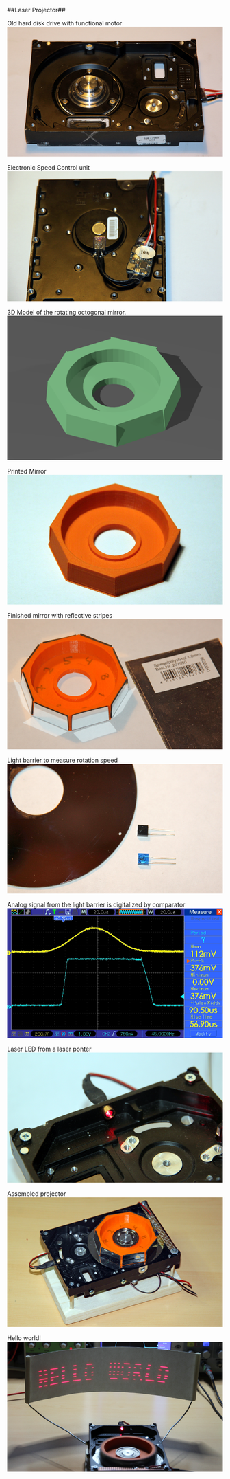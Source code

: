 ##Laser Projector##

Old hard disk drive with functional motor
![Old HDD](Images/HDD.png)

Electronic Speed Control unit
![ESC](Images/ESC.png)

3D Model of the rotating octogonal mirror.
![3D Model of the rotating mirror](Images/MirrorModel3D.png)

Printed Mirror
![Printed Mirror](Images/Mirror_3D_print.png)

Finished mirror with reflective stripes 
![Mirror](Images/mirror.png)

Light barrier to measure rotation speed 
![Light Barrier](Images/light_barrier.png)

Analog signal from the light barrier is digitalized by comparator 
![Oscillogram](Images/Comparator.png)

Laser LED from a laser ponter 
![LED laser](Images/laser.png)

Assembled projector 
![Assembled projector](Images/assembled.png)

Hello world!
![Hello World!](Images/HelloWorld.png)

